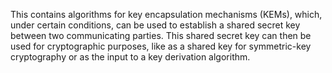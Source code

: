 This contains algorithms for key encapsulation mechanisms (KEMs), which, under
certain conditions, can be used to establish a shared secret key between two
communicating parties. This shared secret key can then be used for cryptographic
purposes, like as a shared key for symmetric-key cryptography or as the input to
a key derivation algorithm.

